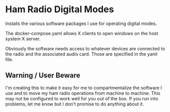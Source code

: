 # Ham Radio Digital Modes

Installs the various software packages I use for operating digital modes.

The docker-compose.yaml allows X clients to open windows on the host system X server.

Obviously the software needs access to whatever devices are connected to the radio and 
the associated audio card. Those are specified in the yaml file.

## Warning / User Beware
I'm creating this to make it easy for me to compartmentalize the software I use and to
move my ham radio operations from machine to machine. This may not be configured to work 
well for you out of the box. If you run into problems, let me know but I don't promise
to do anything about it.
